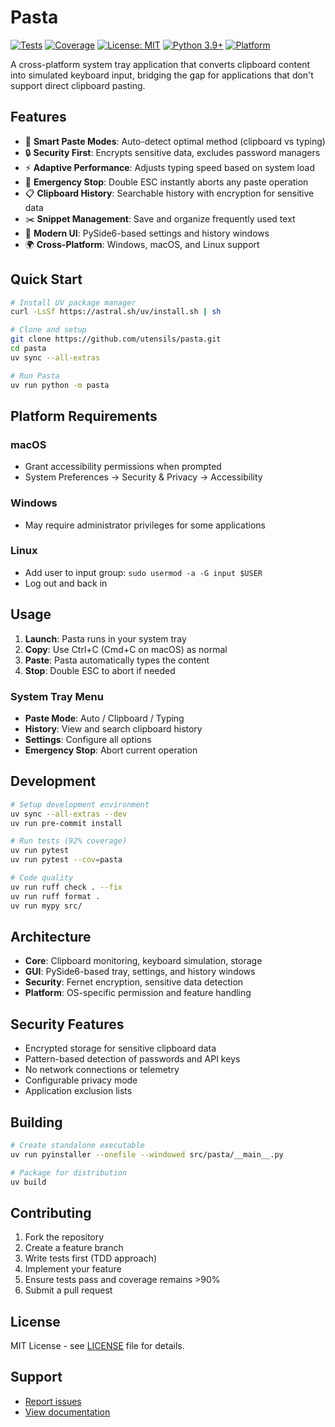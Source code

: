 # Pasta

[![Tests](https://github.com/utensils/pasta/actions/workflows/test.yml/badge.svg)](https://github.com/utensils/pasta/actions/workflows/test.yml)
[![Coverage](https://img.shields.io/badge/coverage-92%25-brightgreen)](https://github.com/utensils/pasta)
[![License: MIT](https://img.shields.io/badge/License-MIT-yellow.svg)](https://opensource.org/licenses/MIT)
[![Python 3.9+](https://img.shields.io/badge/python-3.9+-blue.svg)](https://www.python.org/downloads/)
[![Platform](https://img.shields.io/badge/platform-Windows%20%7C%20macOS%20%7C%20Linux-lightgrey)](https://github.com/utensils/pasta)

A cross-platform system tray application that converts clipboard content into simulated keyboard input, bridging the gap for applications that don't support direct clipboard pasting.

## Features

- 🎯 **Smart Paste Modes**: Auto-detect optimal method (clipboard vs typing)
- 🔒 **Security First**: Encrypts sensitive data, excludes password managers
- ⚡ **Adaptive Performance**: Adjusts typing speed based on system load
- 🛑 **Emergency Stop**: Double ESC instantly aborts any paste operation
- 📋 **Clipboard History**: Searchable history with encryption for sensitive data
- ✂️ **Snippet Management**: Save and organize frequently used text
- 🎨 **Modern UI**: PySide6-based settings and history windows
- 🌍 **Cross-Platform**: Windows, macOS, and Linux support

## Quick Start

```bash
# Install UV package manager
curl -LsSf https://astral.sh/uv/install.sh | sh

# Clone and setup
git clone https://github.com/utensils/pasta.git
cd pasta
uv sync --all-extras

# Run Pasta
uv run python -m pasta
```

## Platform Requirements

### macOS
- Grant accessibility permissions when prompted
- System Preferences → Security & Privacy → Accessibility

### Windows
- May require administrator privileges for some applications

### Linux
- Add user to input group: `sudo usermod -a -G input $USER`
- Log out and back in

## Usage

1. **Launch**: Pasta runs in your system tray
2. **Copy**: Use Ctrl+C (Cmd+C on macOS) as normal
3. **Paste**: Pasta automatically types the content
4. **Stop**: Double ESC to abort if needed

### System Tray Menu

- **Paste Mode**: Auto / Clipboard / Typing
- **History**: View and search clipboard history
- **Settings**: Configure all options
- **Emergency Stop**: Abort current operation

## Development

```bash
# Setup development environment
uv sync --all-extras --dev
uv run pre-commit install

# Run tests (92% coverage)
uv run pytest
uv run pytest --cov=pasta

# Code quality
uv run ruff check . --fix
uv run ruff format .
uv run mypy src/
```

## Architecture

- **Core**: Clipboard monitoring, keyboard simulation, storage
- **GUI**: PySide6-based tray, settings, and history windows
- **Security**: Fernet encryption, sensitive data detection
- **Platform**: OS-specific permission and feature handling

## Security Features

- Encrypted storage for sensitive clipboard data
- Pattern-based detection of passwords and API keys
- No network connections or telemetry
- Configurable privacy mode
- Application exclusion lists

## Building

```bash
# Create standalone executable
uv run pyinstaller --onefile --windowed src/pasta/__main__.py

# Package for distribution
uv build
```

## Contributing

1. Fork the repository
2. Create a feature branch
3. Write tests first (TDD approach)
4. Implement your feature
5. Ensure tests pass and coverage remains >90%
6. Submit a pull request

## License

MIT License - see [LICENSE](LICENSE) file for details.

## Support

- [Report issues](https://github.com/utensils/pasta/issues)
- [View documentation](https://github.com/utensils/pasta/wiki)

